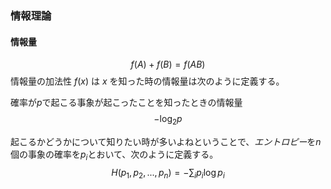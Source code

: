 ### 情報理論

#### 情報量

$$f(A)+f(B)=f(AB)$$
情報量の加法性
$f(x)$ は $x$ を知った時の情報量は次のように定義する。

確率が$p$で起こる事象が起こったことを知ったときの情報量
$$-\log_2{p}$$

起こるかどうかについて知りたい時が多いよねということで、*エントロピー*を$n$個の事象の確率を$p_i$とおいて、次のように定義する。
$$H(p_1,p_2,...,p_n)=-\sum_{i}{p_i\log{p_i}}$$



<!--stackedit_data:
eyJoaXN0b3J5IjpbLTg2MzA3ODQ5MCwtMzI3NjQwNjU3XX0=
-->